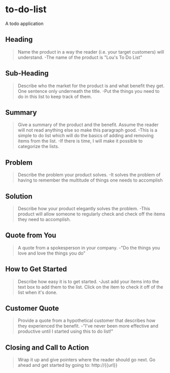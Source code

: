# to-do-list
A todo application

## Heading ##
  > Name the product in a way the reader (i.e. your target customers) will understand.
  -The name of the product is "Lou's To Do List"

## Sub-Heading ##
  > Describe who the market for the product is and what benefit they get. One sentence only underneath the title.
    -Put the things you need to do in this list to keep track of them.

## Summary ##
  > Give a summary of the product and the benefit. Assume the reader will not read anything else so make this paragraph good.
   -This is a simple to do list which will do the basics of adding and removing items from the list.
  -If there is time, I will make it possible to categorize the lists.

## Problem ##
  > Describe the problem your product solves.
  -It solves the problem of having to remember the multitude of things one needs to accomplish 

## Solution ##
  > Describe how your product elegantly solves the problem.
  -This product will allow someone to regularly check and check off the items they need to accomplish.

## Quote from You ##
  > A quote from a spokesperson in your company.
  -"Do the things you love and love the things you do"

## How to Get Started ##
  > Describe how easy it is to get started.
  -Just add your items into the text box to add them to the list.  Click on the item to check it off of the list when it's done.

## Customer Quote ##
  > Provide a quote from a hypothetical customer that describes how they experienced the benefit.
  -"I've never been more effective and productive until I started using this to do list!"

## Closing and Call to Action ##
  > Wrap it up and give pointers where the reader should go next.
  Go ahead and get started by going to: http://{{url}}
